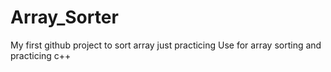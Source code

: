 # Array_Sorter
My first github project to sort array just practicing 
Use for array sorting and practicing c++

